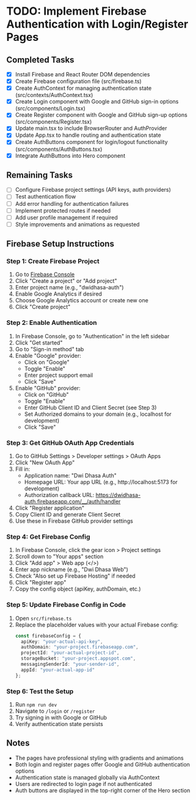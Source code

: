 # TODO: Implement Firebase Authentication with Login/Register Pages

## Completed Tasks
- [x] Install Firebase and React Router DOM dependencies
- [x] Create Firebase configuration file (src/firebase.ts)
- [x] Create AuthContext for managing authentication state (src/contexts/AuthContext.tsx)
- [x] Create Login component with Google and GitHub sign-in options (src/components/Login.tsx)
- [x] Create Register component with Google and GitHub sign-up options (src/components/Register.tsx)
- [x] Update main.tsx to include BrowserRouter and AuthProvider
- [x] Update App.tsx to handle routing and authentication state
- [x] Create AuthButtons component for login/logout functionality (src/components/AuthButtons.tsx)
- [x] Integrate AuthButtons into Hero component

## Remaining Tasks
- [ ] Configure Firebase project settings (API keys, auth providers)
- [ ] Test authentication flow
- [ ] Add error handling for authentication failures
- [ ] Implement protected routes if needed
- [ ] Add user profile management if required
- [ ] Style improvements and animations as requested

## Firebase Setup Instructions

### Step 1: Create Firebase Project
1. Go to [Firebase Console](https://console.firebase.google.com/)
2. Click "Create a project" or "Add project"
3. Enter project name (e.g., "dwidhasa-auth")
4. Enable Google Analytics if desired
5. Choose Google Analytics account or create new one
6. Click "Create project"

### Step 2: Enable Authentication
1. In Firebase Console, go to "Authentication" in the left sidebar
2. Click "Get started"
3. Go to "Sign-in method" tab
4. Enable "Google" provider:
   - Click on "Google"
   - Toggle "Enable"
   - Enter project support email
   - Click "Save"
5. Enable "GitHub" provider:
   - Click on "GitHub"
   - Toggle "Enable"
   - Enter GitHub Client ID and Client Secret (see Step 3)
   - Set Authorized domains to your domain (e.g., localhost for development)
   - Click "Save"

### Step 3: Get GitHub OAuth App Credentials
1. Go to GitHub Settings > Developer settings > OAuth Apps
2. Click "New OAuth App"
3. Fill in:
   - Application name: "Dwi Dhasa Auth"
   - Homepage URL: Your app URL (e.g., http://localhost:5173 for development)
   - Authorization callback URL: https://dwidhasa-auth.firebaseapp.com/__/auth/handler
4. Click "Register application"
5. Copy Client ID and generate Client Secret
6. Use these in Firebase GitHub provider settings

### Step 4: Get Firebase Config
1. In Firebase Console, click the gear icon > Project settings
2. Scroll down to "Your apps" section
3. Click "Add app" > Web app (</>)
4. Enter app nickname (e.g., "Dwi Dhasa Web")
5. Check "Also set up Firebase Hosting" if needed
6. Click "Register app"
7. Copy the config object (apiKey, authDomain, etc.)

### Step 5: Update Firebase Config in Code
1. Open `src/firebase.ts`
2. Replace the placeholder values with your actual Firebase config:
   ```typescript
   const firebaseConfig = {
     apiKey: "your-actual-api-key",
     authDomain: "your-project.firebaseapp.com",
     projectId: "your-actual-project-id",
     storageBucket: "your-project.appspot.com",
     messagingSenderId: "your-sender-id",
     appId: "your-actual-app-id"
   };
   ```

### Step 6: Test the Setup
1. Run `npm run dev`
2. Navigate to `/login` or `/register`
3. Try signing in with Google or GitHub
4. Verify authentication state persists

## Notes
- The pages have professional styling with gradients and animations
- Both login and register pages offer Google and GitHub authentication options
- Authentication state is managed globally via AuthContext
- Users are redirected to login page if not authenticated
- Auth buttons are displayed in the top-right corner of the Hero section
